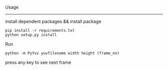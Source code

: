 Usage
___

install dependent packages && install package

```
pip install -r requirements.txt
python setup.py install
```

Run

```
python -m PyYuv yuvfilename width height (frame_no)
```

press any key to see next frame
